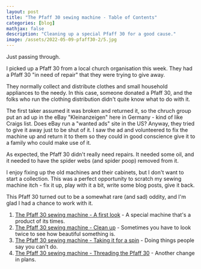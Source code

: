 ```yaml
---
layout: post
title: "The Pfaff 30 sewing machine - Table of Contents"
categories: [blog]
mathjax: false
description: "Cleaning up a special Pfaff 30 for a good cause."
image: /assets/2022-05-09-pfaff30-2/5.jpg
---
```

Just passing through.

I picked up a Pfaff 30 from a local church organisation this week.  They had a Pfaff 30 "in need of repair" that they were trying to give away.

They normally collect and distribute clothes and small household appliances to the needy.  In this case, someone donated a Pfaff 30, and the folks who run the clothing distribution didn't quite know what to do with it.

The first taker assumed it was  broken and returned it, so the chruch group put an ad up in the eBay "Kleinanzeigen" here in Germany - kind of like Craigs list.  Does eBay run a "wanted ads" site in the US?  Anyway, they tried to give it away just to be shut of it.  I saw the ad and volunteered to fix the machine up and return it to them so they could in good conscience give it to a family who could make use of it.

As expected, the Pfaff 30 didn't really need repairs.  It needed some oil, and it needed to have the spider webs (and spider poop) removed from it.

I enjoy fixing up the old machines and their cabinets, but I don't want to start a collection.  This was a perfect opportunity to scratch my sewing machine itch - fix it up, play with it a bit, write some blog posts, give it back.

This Pfaff 30 turned out to be a somewhat rare (and sad) oddity, and I'm glad I had a chance to work with it.

1. [The Pfaff 30 sewing machine - A first look](pfaff30-1) - A special machine that's a product of its times.
2. [The Pfaff 30 sewing machine - Clean up](pfaff30-2) - Sometimes you have to look twice to see how beautiful something is.
3. [The Pfaff 30 sewing machine - Taking it for a spin](pfaff30-3) - Doing things people say you can't do.
3. [The Pfaff 30 sewing machine - Threading the Pfaff 30](pfaff30-4) - Another change in plans.
 

